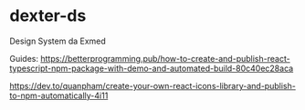 # dexter-ds

Design System da Exmed

Guides:
https://betterprogramming.pub/how-to-create-and-publish-react-typescript-npm-package-with-demo-and-automated-build-80c40ec28aca

https://dev.to/quanpham/create-your-own-react-icons-library-and-publish-to-npm-automatically-4i11
